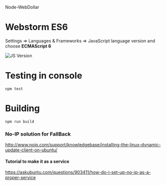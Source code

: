 Node-WebDollar

# Webstorm ES6

Settings => Languages & Frameworks => JavaScript language version and choose **ECMAScript 6**

![JS Version](https://d3nmt5vlzunoa1.cloudfront.net/webstorm/files/2015/05/js-version.png "Javascript ECMAScript 6 config")

# Testing in console
```
npm test
```

# Building
```
npm run build
```

### No-IP solution for FallBack
http://www.noip.com/support/knowledgebase/installing-the-linux-dynamic-update-client-on-ubuntu/

#### Tutorial to make it as a service
https://askubuntu.com/questions/903411/how-do-i-set-up-no-ip-as-a-proper-service
